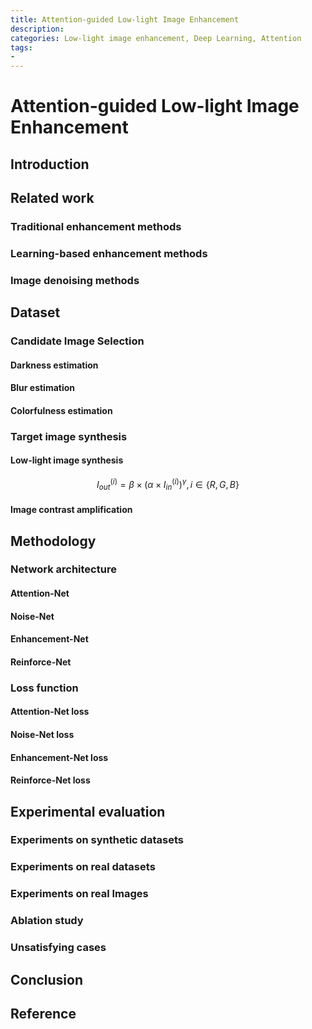 ```yaml
---
title: Attention-guided Low-light Image Enhancement
description: 
categories: Low-light image enhancement, Deep Learning, Attention
tags:
- 
---
```


# Attention-guided Low-light Image Enhancement

## Introduction



## Related work

### Traditional enhancement methods

### Learning-based enhancement methods

### Image denoising methods



## Dataset

### Candidate Image Selection

#### Darkness estimation

#### Blur estimation

#### Colorfulness estimation


### Target image synthesis

#### Low-light image synthesis

$$ I_{out}^{(i)}=\beta \times \left ( \alpha \times I_{in}^{(i)} \right )^{\gamma },i\in \left \{ R,G,B \right \} $$

#### Image contrast amplification


## Methodology

### Network architecture

#### Attention-Net

#### Noise-Net

#### Enhancement-Net

#### Reinforce-Net


### Loss function

#### Attention-Net loss

#### Noise-Net loss

#### Enhancement-Net loss

#### Reinforce-Net loss


## Experimental evaluation

### Experiments on synthetic datasets

### Experiments on real datasets

### Experiments on real Images

### Ablation study

### Unsatisfying cases


## Conclusion


## Reference


